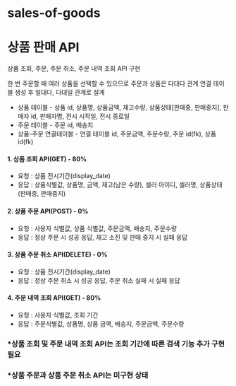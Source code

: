 # sales-of-goods

# 상품 판매 API

상품 조회, 주문, 주문 취소, 주문 내역 조회 API 구현

한 번 주문할 때 여러 상품을 선택할 수 있으므로 주문과 상품은 다대다 관계
연결 테이블 생성 후 일대다, 다대일 관계로 설계



* 상품 테이블 - 상품 id, 상품명, 상품금액, 재고수량, 상품상태[판매중, 판매중지], 판매자 id, 판매자명, 전시 시작일, 전시 종료일
* 주문 테이블 - 주문 id, 배송지
* 상품-주문 연결테이블 - 연결 테이블 id, 주문금액, 주문수량, 주문 id(fk), 상품 id(fk)

#### 1. 상품 조회 API(GET) - 80%
- 요청 : 상품 전시기간(display_date)
- 응답 : 상품식별값, 상품명, 금액, 재고(남은 수량), 셀러 아이디, 셀러명, 상품상태(판매중, 판매중지)

#### 2. 상품 주문 API(POST) - 0%
- 요청 : 사용자 식별값, 상품 식별값, 주문금액, 배송지, 주문수량
- 응답 : 정상 주문 시 성공 응답, 재고 소진 및 판매 중지 시 실패 응답

#### 3. 상품 주문 취소 API(DELETE) - 0%
- 요청 : 상품 전시기간(display_date)
- 응답 : 정상 주문 취소 시 성공 응답, 주문 취소 실패 시 실패 응답

#### 4. 주문 내역 조회 API(GET) - 80%
- 요청 : 사용자 식별값, 조회 기간
- 응답 : 주문식별값, 상품명, 상품 금액, 배송지, 주문금액, 주문수량

### *상품 조회 및 주문 내역 조회 API는 조회 기간에 따른 검색 기능 추가 구현 필요
### *상품 주문과 상품 주문 취소 API는 미구현 상태
